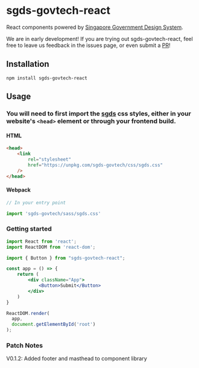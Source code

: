 # sgds-govtech-react

React components powered by [Singapore Government Design System](https://www.designsystem.gov.sg).

We are in early development! If you are trying out sgds-govtech-react, feel free to leave us feedback in the issues page, or even submit a [PR](https://github.com/govtechsg/sgds-govtech-react/pulls)!

## Installation
```
npm install sgds-govtech-react
```
## Usage

### You will need to first import the [sgds](https://www.designsystem.gov.sg) css styles, either in your website's `<head>` element or through your frontend build.

#### HTML
```html
<head>
    <link
        rel="stylesheet"
        href="https://unpkg.com/sgds-govtech/css/sgds.css"
    />
</head>
```

#### Webpack

```javascript
// In your entry point

import 'sgds-govtech/sass/sgds.css'
```

### Getting started

```jsx
import React from 'react';
import ReactDOM from 'react-dom';

import { Button } from "sgds-govtech-react";

const app = () => {
    return (
        <div className="App">
            <Button>Submit</Button>
        </div>
    )
}

ReactDOM.render(
  app,
  document.getElementById('root')
);
```

### Patch Notes
V0.1.2: Added footer and masthead to component library
